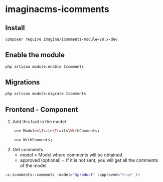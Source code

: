 # imaginacms-icomments

## Install
```bash
composer require imagina/icomments-module=v8.x-dev
```

## Enable the module
```bash
php artisan module:enable Icomments
```

## Migrations
```bash
php artisan module:migrate Icomments
```

## Frontend - Component

1. Add this trait in the model
```bash
	use Modules\Isite\Traits\WithComments;

	use WithComments;
```

2. Get comments
	- model = Model where comments will be obtained
	- approved (optional) = If it is not sent, you will get all the comments of the model
	
```bash
<x-icomments::comments :model="$product" :approved="true" />
```